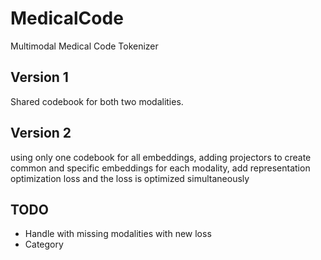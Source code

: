 # MedicalCode
Multimodal Medical Code Tokenizer

## Version 1
Shared codebook for both two modalities.

## Version 2
using only one codebook for all embeddings, adding projectors to create common and specific embeddings for each modality, add representation optimization loss and the loss is optimized simultaneously

## TODO
- Handle with missing modalities with new loss
- Category
